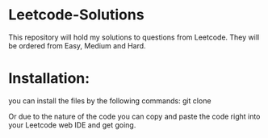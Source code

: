 # Leetcode-Solutions
This repository will hold my solutions to questions from Leetcode. They will be ordered from Easy, Medium and Hard.

# Installation:
you can install the files by the following commands:
git clone <url>

Or due to the nature of the code you can copy and paste the code right into your Leetcode web IDE and get going.

